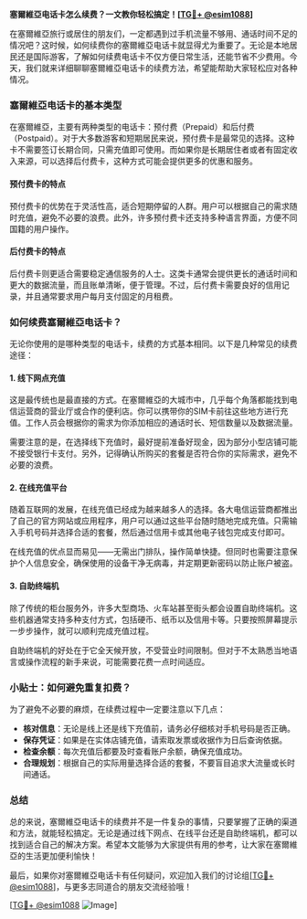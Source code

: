 **塞爾維亞电话卡怎么续费？一文教你轻松搞定！[[TG💪+ @esim1088](https://t.me/s/esim1088)]**

在塞爾維亞旅行或居住的朋友们，一定都遇到过手机流量不够用、通话时间不足的情况吧？这时候，如何续费你的塞爾維亞电话卡就显得尤为重要了。无论是本地居民还是国际游客，了解如何续费电话卡不仅方便日常生活，还能节省不少费用。今天，我们就来详细聊聊塞爾維亞电话卡的续费方法，希望能帮助大家轻松应对各种情况。

### 塞爾維亞电话卡的基本类型

在塞爾維亞，主要有两种类型的电话卡：预付费（Prepaid）和后付费（Postpaid）。对于大多数游客和短期居民来说，预付费卡是最常见的选择。这种卡不需要签订长期合同，只需充值即可使用。而如果你是长期居住者或者有固定收入来源，可以选择后付费卡，这种方式可能会提供更多的优惠和服务。

#### 预付费卡的特点
预付费卡的优势在于灵活性高，适合短期停留的人群。用户可以根据自己的需求随时充值，避免不必要的浪费。此外，许多预付费卡还支持多种语言界面，方便不同国籍的用户操作。

#### 后付费卡的特点
后付费卡则更适合需要稳定通信服务的人士。这类卡通常会提供更长的通话时间和更大的数据流量，而且账单清晰，便于管理。不过，后付费卡需要良好的信用记录，并且通常要求用户每月支付固定的月租费。

### 如何续费塞爾維亞电话卡？

无论你使用的是哪种类型的电话卡，续费的方式基本相同。以下是几种常见的续费途径：

#### 1. 线下网点充值
这是最传统也是最直接的方式。在塞爾維亞的大城市中，几乎每个角落都能找到电信运营商的营业厅或合作的便利店。你可以携带你的SIM卡前往这些地方进行充值。工作人员会根据你的需求为你添加相应的通话时长、短信数量以及数据流量。

需要注意的是，在选择线下充值时，最好提前准备好现金，因为部分小型店铺可能不接受银行卡支付。另外，记得确认所购买的套餐是否符合你的实际需求，避免不必要的浪费。

#### 2. 在线充值平台
随着互联网的发展，在线充值已经成为越来越多人的选择。各大电信运营商都推出了自己的官方网站或应用程序，用户可以通过这些平台随时随地完成充值。只需输入手机号码并选择合适的套餐，然后通过信用卡或其他电子钱包完成支付即可。

在线充值的优点显而易见——无需出门排队，操作简单快捷。但同时也需要注意保护个人信息安全，确保使用的设备干净无病毒，并定期更新密码以防止账户被盗。

#### 3. 自助终端机
除了传统的柜台服务外，许多大型商场、火车站甚至街头都会设置自助终端机。这些机器通常支持多种支付方式，包括硬币、纸币以及信用卡等。只要按照屏幕提示一步步操作，就可以顺利完成充值过程。

自助终端机的好处在于它全天候开放，不受营业时间限制。但对于不太熟悉当地语言或操作流程的新手来说，可能需要花费一点时间适应。

### 小贴士：如何避免重复扣费？

为了避免不必要的麻烦，在续费过程中一定要注意以下几点：
- **核对信息**：无论是线上还是线下充值前，请务必仔细核对手机号码是否正确。
- **保存凭证**：如果是在实体店铺充值，请索取发票或收据作为日后查询依据。
- **检查余额**：每次充值后都要及时查看账户余额，确保充值成功。
- **合理规划**：根据自己的实际用量选择合适的套餐，不要盲目追求大流量或长时间通话。

### 总结

总的来说，塞爾維亞电话卡的续费并不是一件复杂的事情，只要掌握了正确的渠道和方法，就能轻松搞定。无论是通过线下网点、在线平台还是自助终端机，都可以找到适合自己的解决方案。希望本文能够为大家提供有用的参考，让大家在塞爾維亞的生活更加便利愉快！

最后，如果你对塞爾維亞电话卡有任何疑问，欢迎加入我们的讨论组[[TG💪+ @esim1088](https://t.me/s/esim1088)]，与更多志同道合的朋友交流经验哦！

[[TG💪+ @esim1088](https://t.me/s/esim1088) ![Image](https://i.postimg.cc/4NQfJmqS/Snipaste-2025-05-13-00-14-12.png)]